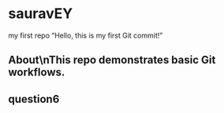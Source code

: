 # sauravEY
my first repo
“Hello, this is my first Git commit!”
## About\nThis repo demonstrates basic Git workflows.
question6
-------------
